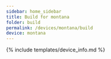 ```yaml
---
sidebar: home_sidebar
title: Build for montana
folder: build
permalink: /devices/montana/build
device: montana
---
```

{% include templates/device_info.md %}
